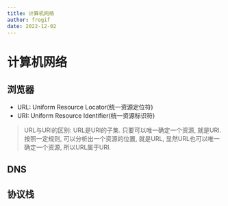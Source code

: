 ```yaml
---
title: 计算机网络
author: frogif
date: 2022-12-02
---
```


# 计算机网络

## 浏览器

* URL: Uniform Resource Locator(统一资源定位符)
* URI: Uniform Resource Identifier(统一资源标识符)

> URL与URI的区别: URL是URI的子集. 只要可以唯一确定一个资源, 就是URI. 按照一定规则, 可以分析出一个资源的位置, 就是URL, 显然URL也可以唯一确定一个资源, 所以URL属于URI.

## DNS

## 协议栈